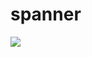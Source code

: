 # spanner
<img src="http://2.im.guokr.com/rcJg_IIk9K2nJwSypEMzQk1QL-qSVNHP7rnHlBueHYM2AQAANgEAAEpQ.jpg">
